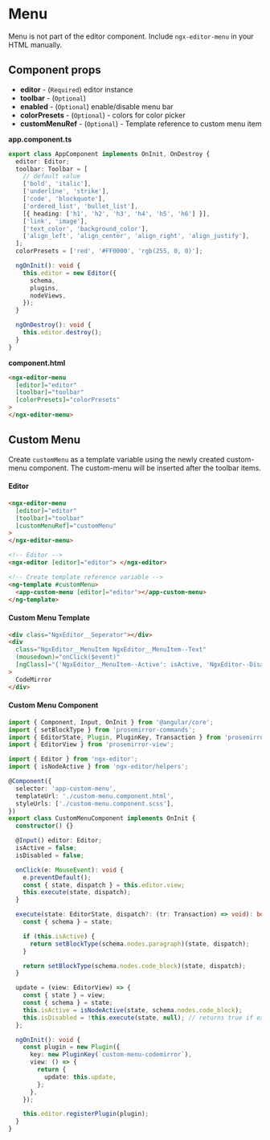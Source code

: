 # Menu

Menu is not part of the editor component. Include `ngx-editor-menu` in your HTML manually.

## Component props

- **editor** - (`Required`) editor instance
- **toolbar** - (`Optional`)
- **enabled** - (`Optional`) enable/disable menu bar
- **colorPresets** - (`Optional`) - colors for color picker
- **customMenuRef** - (`Optional`) - Template reference to custom menu item

**app.component.ts**

```ts
export class AppComponent implements OnInit, OnDestroy {
  editor: Editor;
  toolbar: Toolbar = [
    // default value
    ['bold', 'italic'],
    ['underline', 'strike'],
    ['code', 'blockquote'],
    ['ordered_list', 'bullet_list'],
    [{ heading: ['h1', 'h2', 'h3', 'h4', 'h5', 'h6'] }],
    ['link', 'image'],
    ['text_color', 'background_color'],
    ['align_left', 'align_center', 'align_right', 'align_justify'],
  ];
  colorPresets = ['red', '#FF0000', 'rgb(255, 0, 0)'];

  ngOnInit(): void {
    this.editor = new Editor({
      schema,
      plugins,
      nodeViews,
    });
  }

  ngOnDestroy(): void {
    this.editor.destroy();
  }
}
```

**component.html**

```html
<ngx-editor-menu
  [editor]="editor"
  [toolbar]="toolbar"
  [colorPresets]="colorPresets"
>
</ngx-editor-menu>
```

## Custom Menu

Create `customMenu` as a template variable using the newly created custom-menu component. The custom-menu will be inserted after the toolbar items.

#### Editor

```html
<ngx-editor-menu
  [editor]="editor"
  [toolbar]="toolbar"
  [customMenuRef]="customMenu"
>
</ngx-editor-menu>

<!-- Editor -->
<ngx-editor [editor]="editor"> </ngx-editor>

<!-- Create template reference variable -->
<ng-template #customMenu>
  <app-custom-menu [editor]="editor"></app-custom-menu>
</ng-template>
```

#### Custom Menu Template

```html
<div class="NgxEditor__Seperator"></div>
<div
  class="NgxEditor__MenuItem NgxEditor__MenuItem--Text"
  (mousedown)="onClick($event)"
  [ngClass]="{'NgxEditor__MenuItem--Active': isActive, 'NgxEditor--Disabled': isDisabled}"
>
  CodeMirror
</div>
```

#### Custom Menu Component

```ts
import { Component, Input, OnInit } from '@angular/core';
import { setBlockType } from 'prosemirror-commands';
import { EditorState, Plugin, PluginKey, Transaction } from 'prosemirror-state';
import { EditorView } from 'prosemirror-view';

import { Editor } from 'ngx-editor';
import { isNodeActive } from 'ngx-editor/helpers';

@Component({
  selector: 'app-custom-menu',
  templateUrl: './custom-menu.component.html',
  styleUrls: ['./custom-menu.component.scss'],
})
export class CustomMenuComponent implements OnInit {
  constructor() {}

  @Input() editor: Editor;
  isActive = false;
  isDisabled = false;

  onClick(e: MouseEvent): void {
    e.preventDefault();
    const { state, dispatch } = this.editor.view;
    this.execute(state, dispatch);
  }

  execute(state: EditorState, dispatch?: (tr: Transaction) => void): boolean {
    const { schema } = state;

    if (this.isActive) {
      return setBlockType(schema.nodes.paragraph)(state, dispatch);
    }

    return setBlockType(schema.nodes.code_block)(state, dispatch);
  }

  update = (view: EditorView) => {
    const { state } = view;
    const { schema } = state;
    this.isActive = isNodeActive(state, schema.nodes.code_block);
    this.isDisabled = !this.execute(state, null); // returns true if executable
  };

  ngOnInit(): void {
    const plugin = new Plugin({
      key: new PluginKey(`custom-menu-codemirror`),
      view: () => {
        return {
          update: this.update,
        };
      },
    });

    this.editor.registerPlugin(plugin);
  }
}
```
